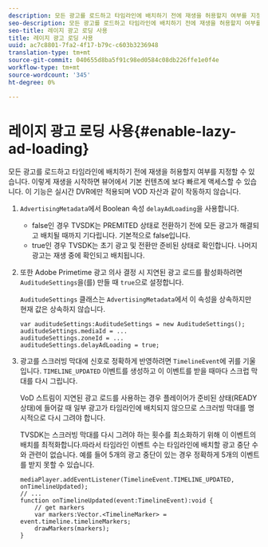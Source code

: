 ```yaml
---
description: 모든 광고를 로드하고 타임라인에 배치하기 전에 재생을 허용할지 여부를 지정할 수 있습니다. 이렇게 재생을 시작하면 뷰어에서 기본 컨텐츠에 보다 빠르게 액세스할 수 있습니다. 이 기능은 실시간 DVR에만 적용되며 VOD 자산과 같이 작동하지 않습니다.
seo-description: 모든 광고를 로드하고 타임라인에 배치하기 전에 재생을 허용할지 여부를 지정할 수 있습니다. 이렇게 재생을 시작하면 뷰어에서 기본 컨텐츠에 보다 빠르게 액세스할 수 있습니다. 이 기능은 실시간 DVR에만 적용되며 VOD 자산과 같이 작동하지 않습니다.
seo-title: 레이지 광고 로딩 사용
title: 레이지 광고 로딩 사용
uuid: ac7c8801-7fa2-4f17-b79c-c603b3236948
translation-type: tm+mt
source-git-commit: 040655d8ba5f91c98ed0584c08db226ffe1e0f4e
workflow-type: tm+mt
source-wordcount: '345'
ht-degree: 0%

---
```



# 레이지 광고 로딩 사용{#enable-lazy-ad-loading}

모든 광고를 로드하고 타임라인에 배치하기 전에 재생을 허용할지 여부를 지정할 수 있습니다. 이렇게 재생을 시작하면 뷰어에서 기본 컨텐츠에 보다 빠르게 액세스할 수 있습니다. 이 기능은 실시간 DVR에만 적용되며 VOD 자산과 같이 작동하지 않습니다.

1. `AdvertisingMetadata`에서 Boolean 속성 `delayAdLoading`을 사용합니다.

   * false인 경우 TVSDK는 PREMITED 상태로 전환하기 전에 모든 광고가 해결되고 배치될 때까지 기다립니다. 기본적으로 false입니다.
   * true인 경우 TVSDK는 초기 광고 및 전환만 준비된 상태로 확인합니다. 나머지 광고는 재생 중에 확인되고 배치됩니다.

1. 또한 Adobe Primetime 광고 의사 결정 시 지연된 광고 로드를 활성화하려면 `AuditudeSettings`을(를) 만들 때 `true`으로 설정합니다.

   `AuditudeSettings` 클래스는 `AdvertisingMetadata`에서 이 속성을 상속하지만 현재 값은 상속하지 않습니다.

   ```
   var auditudeSettings:AuditudeSettings = new AuditudeSettings(); 
   auditudeSettings.mediaId = ... 
   auditudeSettings.zoneId = ... 
   auditudeSettings.delayAdLoading = true;
   ```

1. 광고를 스크러빙 막대에 신호로 정확하게 반영하려면 `TimelineEvent`에 귀를 기울입니다. `TIMELINE_UPDATED` 이벤트를 생성하고 이 이벤트를 받을 때마다 스크럽 막대를 다시 그립니다.

   VoD 스트림이 지연된 광고 로드를 사용하는 경우 플레이어가 준비된 상태(READY 상태)에 들어갈 때 일부 광고가 타임라인에 배치되지 않으므로 스크러빙 막대를 명시적으로 다시 그려야 합니다.

   TVSDK는 스크러빙 막대를 다시 그려야 하는 횟수를 최소화하기 위해 이 이벤트의 배치를 최적화합니다.따라서 타임라인 이벤트 수는 타임라인에 배치할 광고 중단 수와 관련이 없습니다. 예를 들어 5개의 광고 중단이 있는 경우 정확하게 5개의 이벤트를 받지 못할 수 있습니다.

   ```
   mediaPlayer.addEventListener(TimelineEvent.TIMELINE_UPDATED, onTimelineUpdated); 
   // ... 
   function onTimelineUpdated(event:TimelineEvent):void { 
       // get markers 
       var markers:Vector.<TimelineMarker> = event.timeline.timelineMarkers; 
       drawMarkers(markers); 
   } 
   ```

